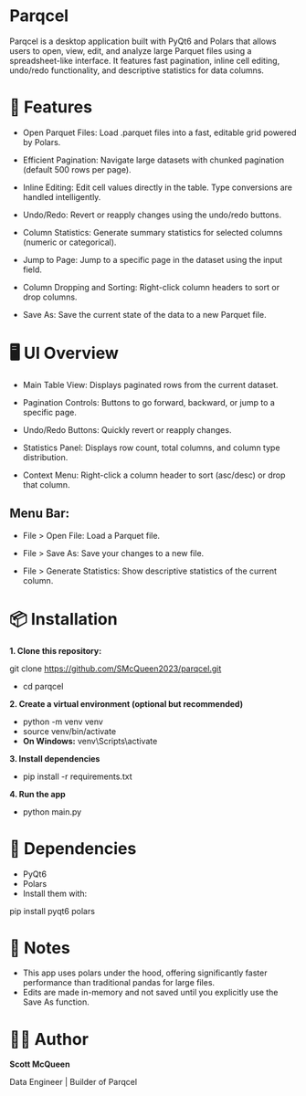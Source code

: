 # Parqcel
Parqcel is a desktop application built with PyQt6 and Polars that allows users to open, view, edit, and analyze large Parquet files using a spreadsheet-like interface. It features fast pagination, inline cell editing, undo/redo functionality, and descriptive statistics for data columns.

# 🚀 Features
- Open Parquet Files: Load .parquet files into a fast, editable grid powered by Polars.

- Efficient Pagination: Navigate large datasets with chunked pagination (default 500 rows per page).

- Inline Editing: Edit cell values directly in the table. Type conversions are handled intelligently.

- Undo/Redo: Revert or reapply changes using the undo/redo buttons.

- Column Statistics: Generate summary statistics for selected columns (numeric or categorical).

- Jump to Page: Jump to a specific page in the dataset using the input field.

- Column Dropping and Sorting: Right-click column headers to sort or drop columns.

- Save As: Save the current state of the data to a new Parquet file.

# 🖥️ UI Overview
- Main Table View: Displays paginated rows from the current dataset.

- Pagination Controls: Buttons to go forward, backward, or jump to a specific page.

- Undo/Redo Buttons: Quickly revert or reapply changes.

- Statistics Panel: Displays row count, total columns, and column type distribution.

- Context Menu: Right-click a column header to sort (asc/desc) or drop that column.

## Menu Bar:

- File > Open File: Load a Parquet file.

- File > Save As: Save your changes to a new file.

- File > Generate Statistics: Show descriptive statistics of the current column.

# 📦 Installation

**1. Clone this repository:**

git clone https://github.com/SMcQueen2023/parqcel.git
- cd parqcel

**2. Create a virtual environment (optional but recommended)**

- python -m venv venv
- source venv/bin/activate
- **On Windows:** venv\Scripts\activate

**3. Install dependencies**

- pip install -r requirements.txt

**4. Run the app**

- python main.py

# 🧩 Dependencies
- PyQt6
- Polars
- Install them with:
  
pip install pyqt6 polars

# 📝 Notes
- This app uses polars under the hood, offering significantly faster performance than traditional pandas for large files.
- Edits are made in-memory and not saved until you explicitly use the Save As function.

# 🧑‍💻 Author
**Scott McQueen**

Data Engineer | Builder of Parqcel
